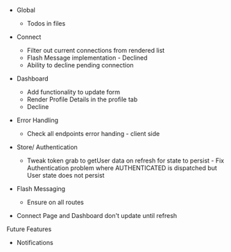 - Global
  - Todos in files  

- Connect
  - Filter out current connections from rendered list
  - Flash Message implementation - Declined  
  - Ability to decline pending connection
    
- Dashboard
  - Add functionality to update form
  - Render Profile Details in the profile tab
  - Decline

- Error Handling
  - Check all endpoints error handing - client side

- Store/ Authentication
  - Tweak token grab to getUser data on refresh for state to persist - Fix Authentication problem where AUTHENTICATED is dispatched but User state does not persist

- Flash Messaging  
  - Ensure on all routes
  
- Connect Page and Dashboard don't update until refresh

Future Features
- Notifications
